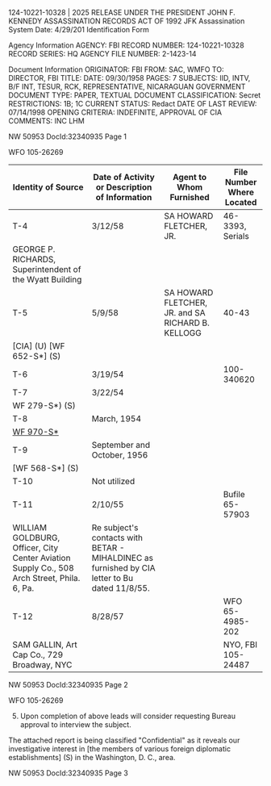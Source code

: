 124-10221-10328 | 2025 RELEASE UNDER THE PRESIDENT JOHN F. KENNEDY ASSASSINATION RECORDS ACT OF 1992
JFK Assassination System Date: 4/29/201
Identification Form

Agency Information
AGENCY: FBI
RECORD NUMBER: 124-10221-10328
RECORD SERIES: HQ
AGENCY FILE NUMBER: 2-1423-14

Document Information
ORIGINATOR: FBI
FROM: SAC, WMFO
TO: DIRECTOR, FBI
TITLE:
DATE: 09/30/1958
PAGES: 7
SUBJECTS: IID, INTV, B/F INT, TESUR, RCK, REPRESENTATIVE, NICARAGUAN GOVERNMENT
DOCUMENT TYPE: PAPER, TEXTUAL DOCUMENT
CLASSIFICATION: Secret
RESTRICTIONS: 1B; 1C
CURRENT STATUS: Redact
DATE OF LAST REVIEW: 07/14/1998
OPENING CRITERIA: INDEFINITE, APPROVAL OF CIA
COMMENTS: INC LHM

NW 50953 DocId:32340935 Page 1

WFO 105-26269

Identity of Source | Date of Activity or Description of Information | Agent to Whom Furnished | File Number Where Located
-------------------|---------------------------------------------------|-------------------------|--------------------------
T-4 | 3/12/58 | SA HOWARD FLETCHER, JR. | 46-3393, Serials
GEORGE P. RICHARDS, Superintendent of the Wyatt Building | | |
T-5 | 5/9/58 | SA HOWARD FLETCHER, JR. and SA RICHARD B. KELLOGG | 40-43
[CIA] (U) [WF 652-S*] (S) | | |
T-6 | 3/19/54 | | 100-340620
T-7 | 3/22/54 | |
WF 279-S*) (S) | | |
T-8 | March, 1954 | |
[WF 970-S*](S) | | |
T-9 | September and October, 1956 | |
[WF 568-S*] (S) | | |
T-10 | Not utilized | |
T-11 | 2/10/55 | | Bufile 65-57903
WILLIAM GOLDBURG, Officer, City Center Aviation Supply Co., 508 Arch Street, Phila. 6, Pa. | Re subject's contacts with BETAR - MIHALDINEC as furnished by CIA letter to Bu dated 11/8/55. | |
T-12 | 8/28/57 | | WFO 65-4985-202
SAM GALLIN, Art Cap Co., 729 Broadway, NYC | | | NYO, FBI 105-24487

NW 50953 DocId:32340935 Page 2

WFO 105-26269

5. Upon completion of above leads will consider requesting Bureau approval to interview the subject.

The attached report is being classified "Confidential" as it reveals our investigative interest in [the members of various foreign diplomatic establishments] (S) in the Washington, D. C., area.

NW 50953 DocId:32340935 Page 3
